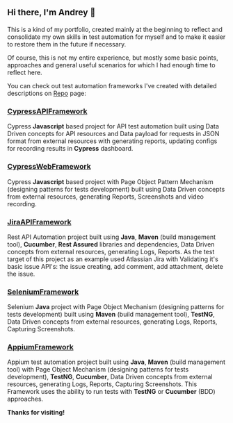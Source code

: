 ### <b><h3>Hi there, I'm Andrey 👋</b></h3> 

This is a kind of my portfolio, created mainly at the beginning to reflect and consolidate my own skills in test automation for myself and to make it easier to restore them in the future if necessary.

Of course, this is not my entire experience, but mostly some basic points, approaches and general useful scenarios for which I had enough time to reflect here.

You can check out test automation frameworks I've created with detailed descriptions on [Repo](https://github.com/andrey-yudin-7?tab=repositories) page:

<b><h3><a href="https://github.com/andrey-yudin-7/CypressAPIFramework" target="_blank">CypressAPIFramework</a></b></h3>
Cypress <b>Javascript</b> based project for API test automation built using Data Driven concepts for API resources and Data payload for requests in JSON format from external resources with generating reports, updating configs for recording results in <b>Cypress</b> dashboard.

<b><h3><a href="https://github.com/andrey-yudin-7/CypressWebFramework" target="_blank">CypressWebFramework</a></b></h3>
Cypress <b>Javascript</b> based project with Page Object Pattern Mechanism (designing patterns for tests development) built using Data Driven concepts from external resources, generating Reports, Screenshots and video recording.

<b><h3><a href="https://github.com/andrey-yudin-7/JiraAPIFramework" target="_blank">JiraAPIFramework</a></b></h3>
Rest API Automation project built using <b>Java</b>, <b>Maven</b> (build management tool), <b>Cucumber</b>, <b>Rest Assured</b> libraries and dependencies, Data Driven concepts from external resources, generating Logs, Reports. As the test target of this project as an example used Atlassian Jira with Validating it's basic issue API's: the issue creating, add comment, add attachment, delete the issue.

<b><h3>[SeleniumFramework](https://github.com/andrey-yudin-7/SeleniumFramework)</b></h3>
Selenium <b>Java</b> project with Page Object Mechanism (designing patterns for tests development) built using <b>Maven</b> (build management tool), <b>TestNG</b>, Data Driven concepts from external resources, generating Logs, Reports, Capturing Screenshots.

<b><h3>[AppiumFramework](https://github.com/andrey-yudin-7/AppiumFramework)</b></h3>
Appium test automation project built using <b>Java</b>, <b>Maven</b> (build management tool) with Page Object Mechanism (designing patterns for tests development), <b>TestNG</b>, <b>Cucumber</b>, Data Driven concepts from external resources, generating Logs, Reports, Capturing Screenshots. This Framework uses the ability to run tests with <b>TestNG</b> or <b>Cucumber</b> (BDD) approaches.

<b>Thanks for visiting!</b>

<!--
**andrey-yudin-7/andrey-yudin-7** is a ✨ _special_ ✨ repository because its `README.md` (this file) appears on your GitHub profile.

Here are some ideas to get you started:

- 🔭 I’m currently working on ...
- 🌱 I’m currently learning ...
- 👯 I’m looking to collaborate on ...
- 🤔 I’m looking for help with ...
- 💬 Ask me about ...
- 📫 How to reach me: ...
- 😄 Pronouns: ...
- ⚡ Fun fact: ...
-->
